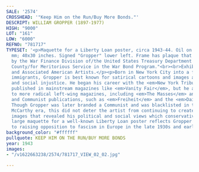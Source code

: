 ```yaml
---
SALE: '2574'
CROSSHEAD: '"Keep Him on the Run/Buy More Bonds."'
DESCRIPT: WILLIAM GROPPER (1897-1977)
HIGH: "9000"
LOT: "161"
LOW: "6000"
REFNO: "781717"
TYPESET: '<p>Maquette for a Liberty Loan poster, circa 1943-44. Oil on canvas. 1016x762
  mm; 40x30 inches. Signed "Gropper" lower left. Frame has plaque that reads "Presented
  by the War Finance Division of/the United States Treasury Department to/Northampton
  County/for Meritorious Service in the War Bond Program."<br><br>Exhibited: ACA Galleries
  and Associated American Artists.</p><p>Born in New York City into a family of Jewish
  immigrants, Gropper is best known for satirical cartoons and images about war, politics,
  and social injustice. He began his career with the <em>New York Tribune</em> and
  published in mainstream magazines like <em>Vanity Fair</em>, but he also contributed
  to more radical left-wing magazines, including <em>The Masses</em> and <em>Liberator</em>,
  and Communist publications, such as <em>Freiheit</em> and the <em>Daily Worker</em>.
  Though Gropper was later branded a Communist and was blacklisted in the post-war
  McCarthy era, this did not deter the artist from continuing to create satirical
  images that revealed his political and social views which conservatives deemed radical.</p><p>This
  large maquette for a well-known Liberty Loan poster reflects Gropper''s dedication
  to raising opposition to fascism in Europe in the late 1930s and early 1940s.</p>'
background_color: "#ffffff"
pullquote: KEEP HIM ON THE RUN/BUY MORE BONDS
year: 1943
images:
- "/v1622663238/2574/781717_VIEW_02_02.jpg"

---
```

